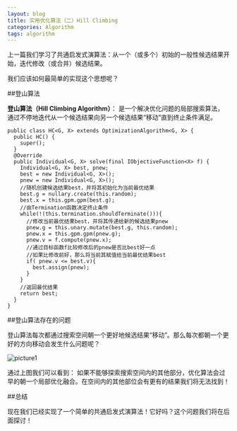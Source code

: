 ```yaml
---
layout: blog
title: 实用优化算法（二）Hill Climbing
categories: Algorithm
tags: algorithm
---
```

上一篇我们学习了共通启发式演算法：从一个（或多个）初始的一般性候选结果开始，迭代修改（或合并）候选结果。

我们应该如何最简单的实现这个思想呢？

##登山算法

**登山算法（Hill Climbing Algorithm）**： 是一个解决优化问题的局部搜索算法，通过不停地迭代从一个候选结果向另一个候选结果“移动”直到终止条件满足。

    public class HC<G, X> extends OptimizationAlgorithm<G, X> {
      public HC() {
        super();
      }
      @Override
      public Individual<G, X> solve(final IObjectiveFunction<X> f) {
    	Individual<G, X> best, pnew;
    	best = new Individual<G, X>();
    	pnew = new Individual<G, X>();
    	//随机创建候选结果best，并将其初始化为当前最优结果
    	best.g = nullary.create(this.random);
    	best.x = this.gpm.gpm(best.g);
    	//由Termination函数决定终止条件
    	while(!(this.termination.shouldTerminate())){
    	  //修改当前最优结果best，并将其传递给新的候选结果pnew
    	  pnew.g = this.unary.mutate(best.g, this.random);
    	  pnew.x = this.gpm.gpm(pnew.g);
    	  pnew.v = f.compute(pnew.x);
    	  //通过目标函数f比较修改后的pnew是否比best好一点
    	  //如果比修改前好，那么将当前其赋值给当前最优结果best
    	  if( pnew.v <= best.v){
    	  	best.assign(pnew);
    	  }
    	}
    	//返回最优结果
    	return best;
      }
    }

##登山算法存在的问题

登山算法每次都通过搜索空间朝一个更好地候选结果“移动”。那么每次都朝一个更好的方向移动会发生什么问题呢？

![picture1]({{site.blogimgurl}}/2014-10-12-01.png "negative problem")

通过上图我们可以看到： 如果不能够探索搜索空间内的其他部分，优化算法会过早的朝一个局部优化融合。在空间内的其他部位会有更有的结果我们将无法找到！

##总结

现在我们已经实现了一个简单的共通启发式演算法！它好吗？这个问题我们将在后面探讨！
